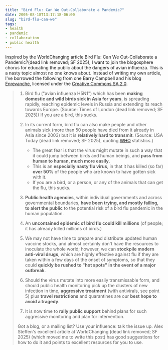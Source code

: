 ```yaml
---
title: "Bird Flu: Can We Out-Collaborate a Pandemic?"
date: 2005-08-18T13:17:18-06:00
slug: "bird-flu-can-we"
tags:
- health
- pandemic
- collaboration
- public health
---
```


Inspired by the WorldChanging article Bird Flu: Can We Out-Collaborate a Pandemic?(dead link removed; SF 2025), I want to join the blogosphere chorus for educating the public about the dangers of avian influenza. This is a nasty topic almost no one knows about. Instead of writing my own article, I've borrowed the following from one Barry Campbell and his blog [Enrevanche](https://enrevanche.blogspot.com/2005/08/bird-flu-can-we-out-collaborate.html), licensed under the [Creative Commons SA 2.0](http://creativecommons.org/licenses/by-sa/2.0/).

> 1. Bird flu ("avian influenza H5N1") which has been **making domestic and wild birds sick in Asia for years**, is spreading rapidly, reaching epidemic levels in Russia and extending its reach towards Europe. (Source: Times of London (dead link removed; SF 2025)) If you are a bird, this sucks.
>
> 2. In its current form, bird flu can also make people and other animals sick (more than 50 people have died from it already in Asia since 2003) but it is **relatively hard to transmit**. (Source: USA Today (dead link removed; SF 2025), quoting [WHO](https://www.who.int/en/) statistics.)
>    * The great fear is that the virus might mutate in such a way that it could jump between birds and human beings, and **pass from human to human, much more easily.**
>    * This is an **especially nasty flu virus**, in that it has killed (so far) **over 50%** of the people who are known to have gotten sick with it.
>    * If you are a bird, or a person, or any of the animals that can get the flu, this sucks.
>
> 3. **Public health agencies**, within individual governments and across governmental boundaries, **have been trying, and mostly failing, to alert the public** to the potential risk of a bird flu pandemic in the human population.
>
> 4. An **uncontained epidemic of bird flu could kill millions** (of people; it has already killed millions of birds.)
>
> 5. We may not have time to prepare and distribute updated human vaccine stocks, and almost certainly don't have the resources to inoculate the whole world; however, we can **stockpile modern anti-viral drugs**, which are highly effective against flu if they are taken within a few days of the onset of symptoms, so that they could **quickly be rushed to "hot spots" in the event of a major outbreak**.
>
> 6. Should the virus mutate into more easily transmissable form, and should public health monitoring pick up the clusters of new infection in time, **aggressive treatment** (with antivirals, see point 5) plus **travel restrictions** and quarantines are our **best hope to avoid a tragedy**.
>
> 7. It is now time to **rally public support** behind plans for such aggressive monitoring and plan for intervention.
>
> Got a blog, or a mailing list? Use your influence: talk the issue up. Alex Steffen's excellent article at WorldChanging (dead link removed; SF 2025) (which moved me to write this post) has good suggestions for how to do it and points to excellent resources for you to use.
